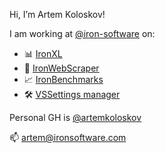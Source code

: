 Hi, I’m Artem Koloskov!

I am working at [@iron-software](https://github.com/iron-software) on:
  * 📊 [IronXL](https://ironsoftware.com/csharp/excel/)
  * 🔗 [IronWebScraper](https://ironsoftware.com/csharp/webscraper/)
  * 📈 [IronBenchmarks](https://github.com/iron-software/IronBenchmarks)
  * 🛠 [VSSettings manager](https://github.com/iron-software/SolutionSpecificVSSettings)
 
 Personal GH is [@artemkoloskov](https://github.com/artemkoloskov)
 
📫 artem@ironsoftware.com

<!---
artem-iron/artem-iron is a ✨ special ✨ repository because its `README.md` (this file) appears on your GitHub profile.
You can click the Preview link to take a look at your changes.
--->

